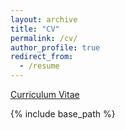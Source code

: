 ```yaml
---
layout: archive
title: "CV"
permalink: /cv/
author_profile: true
redirect_from:
  - /resume
---
```

 
[Curriculum Vitae](/CV_3.pdf)


{% include base_path %}



